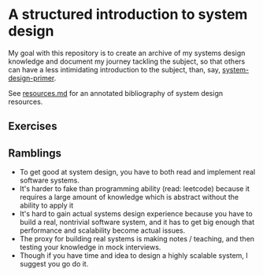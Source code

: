 # A structured introduction to system design

My goal with this repository is to create an archive of my systems design knowledge and document my journey tackling the subject, so that others can have a less intimidating introduction to the subject, than, say, 
[system-design-primer](https://github.com/donnemartin/system-design-primer).

See [resources.md](resources.md) for an annotated bibliography of system design resources.


## Exercises


## Ramblings
- To get good at system design, you have to both read and implement real software systems. 
- It's harder to fake than programming ability (read: leetcode) because it requires a large amount of knowledge which is abstract without the ability to apply it
- It's hard to gain actual systems design experience because you have to build a real, nontrivial software system, and it has to get big enough that performance and scalability become actual issues.
- The proxy for building real systems is making notes / teaching, and then testing your knowledge in mock interviews.
- Though if you have time and idea to design a highly scalable system, I suggest you go do it.